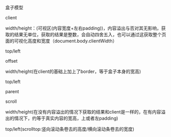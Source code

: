  盒子模型 

 client 

width/height：(可视区(内容宽度+左右padding))，内容溢出与否对其无影响，获取的结果无单位，获取的结果是整数，会自动四舍五入，也可以通过这获取整个页面的可视化高度和宽度（document.body.clientWidth）

top/left

 offset 

width/height(在client的基础上加上了border，等于盒子本身的宽高)

top/left

parent

 scroll 

width/height(在没有内容溢出的情况下获取的结果和client是一样的，在有内容溢出的情况下，约等于真实内容的宽高，上或者左padding)

top/left(scrolltop:竖向滚动条卷去的高度/横向滚动条卷去的宽度)